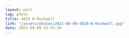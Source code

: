 ```yaml
---
layout: post
tag: photo
title: 4829 N Rockwell
link: "/assets/photos/2021-08-09-4829-N-Rockwell.jpg"
date: 2021-08-09 23:53:39
---
```

